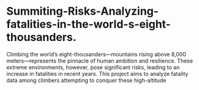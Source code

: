 # Summiting-Risks-Analyzing-fatalities-in-the-world-s-eight-thousanders.
Climbing the world’s eight-thousanders—mountains rising above 8,000 meters—represents the pinnacle of human ambition and resilience. These extreme environments, however, pose significant risks, leading to an increase in fatalities in recent years. This project aims to analyze fatality data among climbers attempting to conquer these high-altitude 
